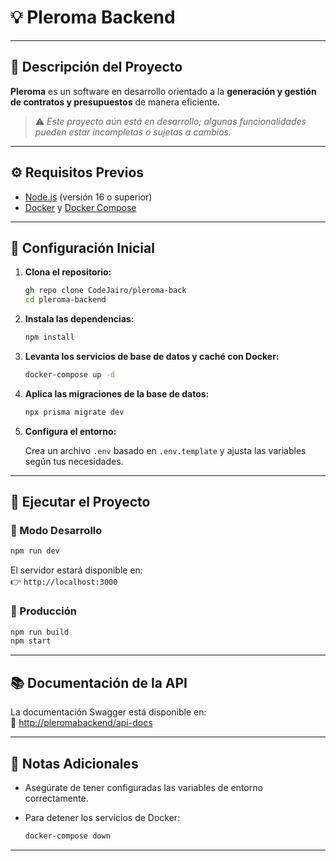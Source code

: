 # 💡 Pleroma Backend

---

## 📘 Descripción del Proyecto

**Pleroma** es un software en desarrollo orientado a la **generación y gestión de contratos y presupuestos** de manera eficiente.

> ⚠️ _Este proyecto aún está en desarrollo; algunas funcionalidades pueden estar incompletas o sujetas a cambios._

---

## ⚙️ Requisitos Previos

- [Node.js](https://nodejs.org/) (versión 16 o superior)
- [Docker](https://www.docker.com/) y [Docker Compose](https://docs.docker.com/compose/)

---

## 🚀 Configuración Inicial

1. **Clona el repositorio:**

   ```bash
   gh repo clone CodeJairo/pleroma-back
   cd pleroma-backend
   ```

2. **Instala las dependencias:**

   ```bash
   npm install
   ```

3. **Levanta los servicios de base de datos y caché con Docker:**

   ```bash
   docker-compose up -d
   ```

4. **Aplica las migraciones de la base de datos:**

   ```bash
   npx prisma migrate dev
   ```

5. **Configura el entorno:**

   Crea un archivo `.env` basado en `.env.template` y ajusta las variables según tus necesidades.

---

## 🧪 Ejecutar el Proyecto

### 🔧 Modo Desarrollo

```bash
npm run dev
```

El servidor estará disponible en:  
👉 `http://localhost:3000`

### 🚢 Producción

```bash
npm run build
npm start
```

---

## 📚 Documentación de la API

La documentación Swagger está disponible en:  
📎 [http://pleromabackend/api-docs](http://localhost:3000/api-docs)

---

## 📝 Notas Adicionales

- Asegúrate de tener configuradas las variables de entorno correctamente.
- Para detener los servicios de Docker:

  ```bash
  docker-compose down
  ```

---
